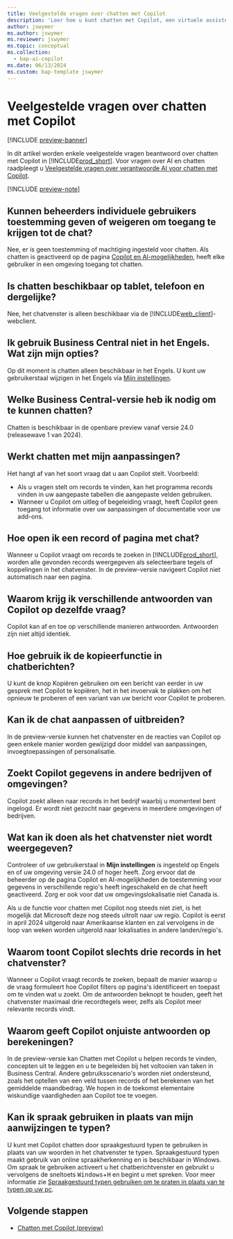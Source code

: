 ```yaml
---
title: Veelgestelde vragen over chatten met Copilot
description: 'Leer hoe u kunt chatten met Copilot, een virtuele assistent die u helpt Business Central te gebruiken. Krijg antwoorden op veelgestelde vragen over chatfuncties, instellingen en beperkingen.'
author: jswymer
ms.author: jswymer
ms.reviewer: jswymer
ms.topic: conceptual
ms.collection:
  - bap-ai-copilot
ms.date: 06/13/2024
ms.custom: bap-template jswymer
---
```

# Veelgestelde vragen over chatten met Copilot

[!INCLUDE [preview-banner](~/../shared-content/shared/preview-includes/preview-banner.md)]

In dit artikel worden enkele veelgestelde vragen beantwoord over chatten met Copilot in [!INCLUDE[prod_short](includes/prod_short.md)]. Voor vragen over AI en chatten raadpleegt u [Veelgestelde vragen over verantwoorde AI voor chatten met Copilot](faqs-chat-with-copilot.md).

[!INCLUDE [preview-note](~/../shared-content/shared/preview-includes/production-ready-preview-dynamics365.md)]

## Kunnen beheerders individuele gebruikers toestemming geven of weigeren om toegang te krijgen tot de chat?

Nee, er is geen toestemming of machtiging ingesteld voor chatten. Als chatten is geactiveerd op de pagina [Copilot en AI-mogelijkheden](enable-ai.md), heeft elke gebruiker in een omgeving toegang tot chatten.
 
## Is chatten beschikbaar op tablet, telefoon en dergelijke?

Nee, het chatvenster is alleen beschikbaar via de [!INCLUDE[web_client](includes/web_client.md)]-webclient.

## Ik gebruik Business Central niet in het Engels. Wat zijn mijn opties?

Op dit moment is chatten alleen beschikbaar in het Engels. U kunt uw gebruikerstaal wijzigen in het Engels via [Mijn instellingen](ui-change-basic-settings.md#language).

## Welke Business Central-versie heb ik nodig om te kunnen chatten?

Chatten is beschikbaar in de openbare preview vanaf versie 24.0 (releasewave 1 van 2024).

## Werkt chatten met mijn aanpassingen?

Het hangt af van het soort vraag dat u aan Copilot stelt. Voorbeeld:

- Als u vragen stelt om records te vinden, kan het programma records vinden in uw aangepaste tabellen die aangepaste velden gebruiken.
- Wanneer u Copilot om uitleg of begeleiding vraagt, heeft Copilot geen toegang tot informatie over uw aanpassingen of documentatie voor uw add-ons.

## Hoe open ik een record of pagina met chat?

Wanneer u Copilot vraagt om records te zoeken in [!INCLUDE[prod_short](includes/prod_short.md)], worden alle gevonden records weergegeven als selecteerbare tegels of koppelingen in het chatvenster. In de preview-versie navigeert Copilot niet automatisch naar een pagina.

## Waarom krijg ik verschillende antwoorden van Copilot op dezelfde vraag?

Copilot kan af en toe op verschillende manieren antwoorden. Antwoorden zijn niet altijd identiek.

## Hoe gebruik ik de kopieerfunctie in chatberichten?

U kunt de knop Kopiëren gebruiken om een bericht van eerder in uw gesprek met Copilot te kopiëren, het in het invoervak ​​te plakken om het opnieuw te proberen of een variant van uw bericht voor Copilot te proberen.

## Kan ik de chat aanpassen of uitbreiden?

In de preview-versie kunnen het chatvenster en de reacties van Copilot op geen enkele manier worden gewijzigd door middel van aanpassingen, invoegtoepassingen of personalisatie.

## Zoekt Copilot gegevens in andere bedrijven of omgevingen?

Copilot zoekt alleen naar records in het bedrijf waarbij u momenteel bent ingelogd. Er wordt niet gezocht naar gegevens in meerdere omgevingen of bedrijven.

## Wat kan ik doen als het chatvenster niet wordt weergegeven?

Controleer of uw gebruikerstaal in **Mijn instellingen** is ingesteld op Engels en of uw omgeving versie 24.0 of hoger heeft. Zorg ervoor dat de beheerder op de pagina Copilot en AI-mogelijkheden de toestemming voor gegevens in verschillende regio's heeft ingeschakeld en de chat heeft geactiveerd. Zorg er ook voor dat uw omgevingslokalisatie niet Canada is.

Als u de functie voor chatten met Copilot nog steeds niet ziet, is het mogelijk dat Microsoft deze nog steeds uitrolt naar uw regio. Copilot is eerst in april 2024 uitgerold naar Amerikaanse klanten en zal vervolgens in de loop van weken worden uitgerold naar lokalisaties in andere landen/regio's.

## Waarom toont Copilot slechts drie records in het chatvenster?

Wanneer u Copilot vraagt records te zoeken, bepaalt de manier waarop u de vraag formuleert hoe Copilot filters op pagina's identificeert en toepast om te vinden wat u zoekt. Om de antwoorden beknopt te houden, geeft het chatvenster maximaal drie recordtegels weer, zelfs als Copilot meer relevante records vindt.

## Waarom geeft Copilot onjuiste antwoorden op berekeningen?

In de preview-versie kan Chatten met Copilot u helpen records te vinden, concepten uit te leggen en u te begeleiden bij het voltooien van taken in Business Central. Andere gebruiksscenario's worden niet ondersteund, zoals het optellen van een veld tussen records of het berekenen van het gemiddelde maandbedrag. We hopen in de toekomst elementaire wiskundige vaardigheden aan Copilot toe te voegen.

## Kan ik spraak gebruiken in plaats van mijn aanwijzingen te typen?

U kunt met Copilot chatten door spraakgestuurd typen te gebruiken in plaats van uw woorden in het chatvenster te typen. Spraakgestuurd typen maakt gebruik van online spraakherkenning en is beschikbaar in Windows. Om spraak te gebruiken activeert u het chatberichtvenster en gebruikt u vervolgens de sneltoets <kbd>Windows</kbd>+<kbd>H</kbd> en begint u met spreken. Voor meer informatie zie [Spraakgestuurd typen gebruiken om te praten in plaats van te typen op uw pc](https://support.microsoft.com/windows/use-voice-typing-to-talk-instead-of-type-on-your-pc-fec94565-c4bd-329d-e59a-af033fa5689f).

## Volgende stappen

- [Chatten met Copilot (preview)](chat-with-copilot.md)
